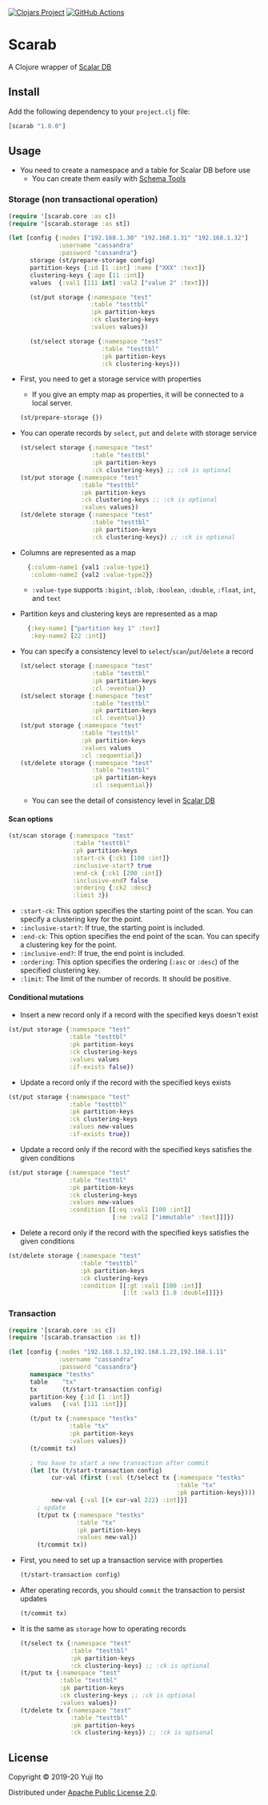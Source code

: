[![Clojars Project](https://img.shields.io/clojars/v/scarab.svg)](https://clojars.org/scarab)
[![GitHub Actions](https://github.com/yito88/scarab/workflows/All%20tests/badge.svg)](https://github.com/yito88/scarab/actions)

# Scarab

A Clojure wrapper of [Scalar DB](https://github.com/scalar-labs/scalardb)

## Install

Add the following dependency to your `project.clj` file:
```clojure
[scarab "1.0.0"]
```

## Usage

- You need to create a namespace and a table for Scalar DB before use
  - You can create them easily with [Schema Tools](https://github.com/scalar-labs/scalardb/tree/master/tools/schema)

### Storage (non transactional operation)

```clojure
(require '[scarab.core :as c])
(require '[scarab.storage :as st])

(let [config {:nodes ["192.168.1.30" "192.168.1.31" "192.168.1.32"]
              :username "cassandra"
              :password "cassandra"}
      storage (st/prepare-storage config)
      partition-keys {:id [1 :int] :name ["XXX" :text]}
      clustering-keys {:age [11 :int]}
      values  {:val1 [111 int] :val2 ["value 2" :text]}]

      (st/put storage {:namespace "test"
                       :table "testtbl"
                       :pk partition-keys
                       :ck clustering-keys
                       :values values})

      (st/select storage {:namespace "test"
                          :table "testtbl"
                          :pk partition-keys
                          :ck clustering-keys}))
```

- First, you need to get a storage service with properties
  - If you give an empty map as properties, it will be connected to a local server.
  ```clojure
  (st/prepare-storage {})
  ```

- You can operate records by `select`, `put` and `delete` with storage service
  ```clojure
  (st/select storage {:namespace "test"
                      :table "testtbl"
                      :pk partition-keys
                      :ck clustering-keys} ;; :ck is optional
  (st/put storage {:namespace "test"
                   :table "testtbl"
                   :pk partition-keys
                   :ck clustering-keys ;; :ck is optional
                   :values values})
  (st/delete storage {:namespace "test"
                      :table "testtbl"
                      :pk partition-keys
                      :ck clustering-keys}) ;; :ck is optional
  ```

- Columns are represented as a map
  ```clojure
    {:column-name1 {val1 :value-type1}
     :column-name2 {val2 :value-type2}}
  ```
  - `:value-type` supports `:bigint`, `:blob`, `:boolean`, `:double`, `:float`, `int`, and `text`

- Partition keys and clustering keys are represented as a map
  ```clojure
    {:key-name1 ["partition key 1" :text]
     :key-name2 [22 :int]}
  ```

- You can specify a consistency level to `select`/`scan`/`put`/`delete` a record
  ```clojure
  (st/select storage {:namespace "test"
                      :table "testtbl"
                      :pk partition-keys
                      :cl :eventual})
  (st/select storage {:namespace "test"
                      :table "testtbl"
                      :pk partition-keys
                      :cl :eventual})
  (st/put storage {:namespace "test"
                   :table "testtbl"
                   :pk partition-keys
                   :values values
                   :cl :sequential})
  (st/delete storage {:namespace "test"
                      :table "testtbl"
                      :pk partition-keys
                      :cl :sequential})
  ```
  - You can see the detail of consistency level in [Scalar DB](https://scalar-labs.github.io/scalardb/javadoc/com/scalar/database/api/Consistency.html)

#### Scan options
```clojure
(st/scan storage {:namespace "test"
                  :table "testtbl"
                  :pk partition-keys
                  :start-ck {:ck1 [100 :int]}
                  :inclusive-start? true
                  :end-ck {:ck1 [200 :int]}
                  :inclusive-end? false
                  :ordering {:ck2 :desc}
                  :limit 3})
```
- `:start-ck`: This option specifies the starting point of the scan. You can specify a clustering key for the point.
- `:inclusive-start?`: If true, the starting point is included.
- `:end-ck`: This option specifies the end point of the scan. You can specify a clustering key for the point.
- `:inclusive-end?`: If true, the end point is included.
- `:ordering`: This option specifies the ordering (`:asc` or `:desc`) of the specified clustering key.
- `:limit`: The limit of the number of records. It should be positive.

#### Conditional mutations
- Insert a new record only if a record with the specified keys doesn't exist
```clojure
(st/put storage {:namespace "test"
                 :table "testtbl"
                 :pk partition-keys
                 :ck clustering-keys
                 :values values
                 :if-exists false})
```

- Update a record only if the record with the specified keys exists
```clojure
(st/put storage {:namespace "test"
                 :table "testtbl"
                 :pk partition-keys
                 :ck clustering-keys
                 :values new-values
                 :if-exists true})
```

- Update a record only if the record with the specified keys satisfies the given conditions
```clojure
(st/put storage {:namespace "test"
                 :table "testtbl"
                 :pk partition-keys
                 :ck clustering-keys
                 :values new-values
                 :condition [[:eq :val1 [100 :int]]
                             [:ne :val2 ["immutable" :text]]]})
```

- Delete a record only if the record with the specified keys satisfies the given conditions
```clojure
(st/delete storage {:namespace "test"
                    :table "testtbl"
                    :pk partition-keys
                    :ck clustering-keys
                    :condition [[:gt :val1 [100 :int]]
                                [:lt :val3 [1.0 :double]]]})
```

### Transaction

```clojure
(require '[scarab.core :as c])
(require '[scarab.transaction :as t])

(let [config {:nodes "192.168.1.32,192.168.1.23,192.168.1.11"
              :username "cassandra"
              :password "cassandra"}
      namespace "testks"
      table    "tx"
      tx       (t/start-transaction config)
      partition-key {:id [1 :int]}
      values   {:val [111 :int]}]

      (t/put tx {:namespace "testks"
                 :table "tx"
                 :pk partition-keys
                 :values values})
      (t/commit tx)

      ; You have to start a new transaction after commit
      (let [tx (t/start-transaction config)
            cur-val (first (:val (t/select tx {:namespace "testks"
                                               :table "tx"
                                               :pk partition-keys})))
            new-val {:val [(+ cur-val 222) :int]}]
        ; update
        (t/put tx {:namespace "testks"
                   :table "tx"
                   :pk partition-keys
                   :values new-val})
        (t/commit tx))
```

- First, you need to set up a transaction service with properties
  ```clojure
  (t/start-transaction config)
  ```

- After operating records, you should `commit` the transaction to persist updates
  ```clojure
  (t/commit tx)
  ```

- It is the same as `storage` how to operating records
  ```clojure
  (t/select tx {:namespace "test"
                :table "testtbl"
                :pk partition-keys
                :ck clustering-keys} ;; :ck is optional
  (t/put tx {:namespace "test"
             :table "testtbl"
             :pk partition-keys
             :ck clustering-keys ;; :ck is optional
             :values values})
  (t/delete tx {:namespace "test"
                :table "testtbl"
                :pk partition-keys
                :ck clustering-keys}) ;; :ck is optional
  ```

## License

Copyright © 2019-20 Yuji Ito

Distributed under [Apache Public License 2.0](http://www.apache.org/licenses/LICENSE-2.0.html).
